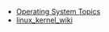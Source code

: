 * [Operating System Topics](https://csvidyalaya.com/os/operating_System_Topics.html)
* [linux_kernel_wiki](https://github.com/0voice/linux_kernel_wiki)